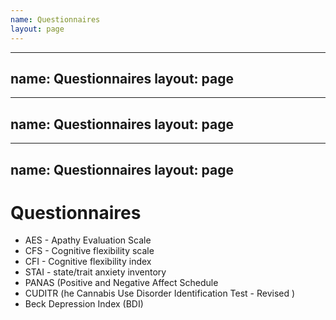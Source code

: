 ```yaml
---
name: Questionnaires
layout: page
---
```

---
name: Questionnaires
layout: page
---
---
name: Questionnaires
layout: page
---
---
name: Questionnaires
layout: page
---
# Questionnaires
- AES - Apathy Evaluation Scale
- CFS - Cognitive flexibility scale
- CFI - Cognitive flexibility index
- STAI - state/trait anxiety inventory
- PANAS (Positive and Negative Affect Schedule 
- CUDITR (he Cannabis Use Disorder Identification Test - Revised )
- Beck Depression Index (BDI)
